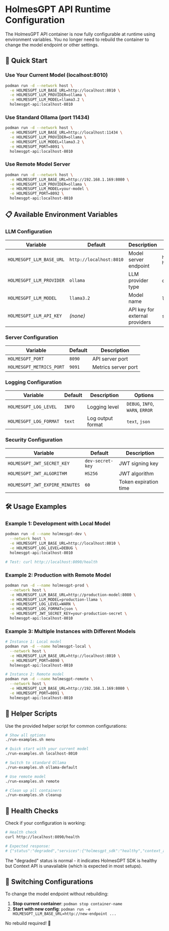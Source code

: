 # HolmesGPT API Runtime Configuration

The HolmesGPT API container is now fully configurable at runtime using environment variables. You no longer need to rebuild the container to change the model endpoint or other settings.

## 🚀 Quick Start

### Use Your Current Model (localhost:8010)
```bash
podman run -d --network host \
  -e HOLMESGPT_LLM_BASE_URL=http://localhost:8010 \
  -e HOLMESGPT_LLM_PROVIDER=ollama \
  -e HOLMESGPT_LLM_MODEL=llama3.2 \
  holmesgpt-api:localhost-8010
```

### Use Standard Ollama (port 11434)
```bash
podman run -d --network host \
  -e HOLMESGPT_LLM_BASE_URL=http://localhost:11434 \
  -e HOLMESGPT_LLM_PROVIDER=ollama \
  -e HOLMESGPT_LLM_MODEL=llama3.2 \
  -e HOLMESGPT_PORT=8091 \
  holmesgpt-api:localhost-8010
```

### Use Remote Model Server
```bash
podman run -d --network host \
  -e HOLMESGPT_LLM_BASE_URL=http://192.168.1.169:8080 \
  -e HOLMESGPT_LLM_PROVIDER=ollama \
  -e HOLMESGPT_LLM_MODEL=your-model \
  -e HOLMESGPT_PORT=8092 \
  holmesgpt-api:localhost-8010
```

## 📋 Available Environment Variables

### LLM Configuration
| Variable | Default | Description | Examples |
|----------|---------|-------------|----------|
| `HOLMESGPT_LLM_BASE_URL` | `http://localhost:8010` | Model server endpoint | `http://localhost:11434`, `http://192.168.1.100:8080` |
| `HOLMESGPT_LLM_PROVIDER` | `ollama` | LLM provider type | `ollama`, `openai`, `anthropic` |
| `HOLMESGPT_LLM_MODEL` | `llama3.2` | Model name | `llama3.2`, `gpt-4`, `claude-3` |
| `HOLMESGPT_LLM_API_KEY` | _(none)_ | API key for external providers | `sk-...` for OpenAI |

### Server Configuration
| Variable | Default | Description |
|----------|---------|-------------|
| `HOLMESGPT_PORT` | `8090` | API server port |
| `HOLMESGPT_METRICS_PORT` | `9091` | Metrics server port |

### Logging Configuration
| Variable | Default | Description | Options |
|----------|---------|-------------|---------|
| `HOLMESGPT_LOG_LEVEL` | `INFO` | Logging level | `DEBUG`, `INFO`, `WARN`, `ERROR` |
| `HOLMESGPT_LOG_FORMAT` | `text` | Log output format | `text`, `json` |

### Security Configuration
| Variable | Default | Description |
|----------|---------|-------------|
| `HOLMESGPT_JWT_SECRET_KEY` | `dev-secret-key` | JWT signing key |
| `HOLMESGPT_JWT_ALGORITHM` | `HS256` | JWT algorithm |
| `HOLMESGPT_JWT_EXPIRE_MINUTES` | `60` | Token expiration time |

## 🛠️ Usage Examples

### Example 1: Development with Local Model
```bash
podman run -d --name holmesgpt-dev \
  --network host \
  -e HOLMESGPT_LLM_BASE_URL=http://localhost:8010 \
  -e HOLMESGPT_LOG_LEVEL=DEBUG \
  holmesgpt-api:localhost-8010

# Test: curl http://localhost:8090/health
```

### Example 2: Production with Remote Model
```bash
podman run -d --name holmesgpt-prod \
  --network host \
  -e HOLMESGPT_LLM_BASE_URL=http://production-model:8080 \
  -e HOLMESGPT_LLM_MODEL=production-llama \
  -e HOLMESGPT_LOG_LEVEL=WARN \
  -e HOLMESGPT_LOG_FORMAT=json \
  -e HOLMESGPT_JWT_SECRET_KEY=your-production-secret \
  holmesgpt-api:localhost-8010
```

### Example 3: Multiple Instances with Different Models
```bash
# Instance 1: Local model
podman run -d --name holmesgpt-local \
  --network host \
  -e HOLMESGPT_LLM_BASE_URL=http://localhost:8010 \
  -e HOLMESGPT_PORT=8090 \
  holmesgpt-api:localhost-8010

# Instance 2: Remote model
podman run -d --name holmesgpt-remote \
  --network host \
  -e HOLMESGPT_LLM_BASE_URL=http://192.168.1.169:8080 \
  -e HOLMESGPT_PORT=8091 \
  holmesgpt-api:localhost-8010
```

## 🔧 Helper Scripts

Use the provided helper script for common configurations:

```bash
# Show all options
./run-examples.sh menu

# Quick start with your current model
./run-examples.sh localhost-8010

# Switch to standard Ollama
./run-examples.sh ollama-default

# Use remote model
./run-examples.sh remote

# Clean up all containers
./run-examples.sh cleanup
```

## 🏥 Health Checks

Check if your configuration is working:

```bash
# Health check
curl http://localhost:8090/health

# Expected response:
# {"status":"degraded","services":{"holmesgpt_sdk":"healthy","context_api":"unhealthy"}}
```

The "degraded" status is normal - it indicates HolmesGPT SDK is healthy but Context API is unavailable (which is expected in most setups).

## 🔄 Switching Configurations

To change the model endpoint without rebuilding:

1. **Stop current container**: `podman stop container-name`
2. **Start with new config**: `podman run -e HOLMESGPT_LLM_BASE_URL=http://new-endpoint ...`

No rebuild required! 🎉
